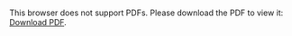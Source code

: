 <object data="Rapport SR.pdf" type="application/pdf" width="700px" height="700px">
    <embed src="Rapport SR.pdf">
        <p>This browser does not support PDFs. Please download the PDF to view it: <a href="Rapport SR.pdf">Download PDF</a>.</p>
    </embed>
</object>
